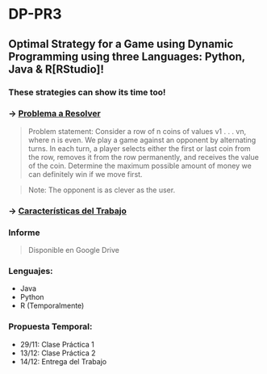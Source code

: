 # DP-PR3
## Optimal Strategy for a Game using Dynamic Programming using three Languages: Python, Java &amp; R[RStudio]!

### These strategies can show its time too!

### -> [Problema a Resolver](https://www.geeksforgeeks.org/optimal-strategy-for-a-game-dp-31/)

>Problem statement: Consider a row of n coins of values v1 . . . vn, where n is even. We play a game against an opponent by alternating turns. In each turn, a player selects either the first or last coin from the row, removes it from the row permanently, and receives the value of the coin. Determine the maximum possible amount of money we can definitely win if we move first.

>Note: The opponent is as clever as the user.

### -> [Características del Trabajo](https://cv-aep.ulpgc.es/cv/ulpgctp19/pluginfile.php/177244/mod_resource/content/4/Laboratorio-3.pdf)

### Informe
>Disponible en Google Drive

### Lenguajes:
* Java
* Python
* R (Temporalmente)

### Propuesta Temporal:
* 29/11: Clase Práctica 1
* 13/12: Clase Práctica 2
* 14/12: Entrega del Trabajo
